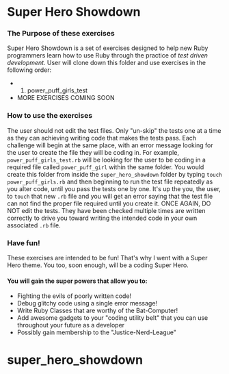 # Super Hero Showdown

### The Purpose of these exercises

Super Hero Showdown is a set of exercises designed to help new Ruby programmers learn how to use Ruby through the practice of *test driven development*. User will clone down this folder and use exercises in the following order:
* 1) power_puff_girls_test
* MORE EXERCISES COMING SOON

### How to use the exercises
The user should not edit the test files. Only "un-skip" the tests one at a time as they can achieving writing code that makes the tests pass.
Each challenge will begin at the same place, with an error message looking for the user to create the file they will be coding in. For example, `power_puff_girls_test.rb` will be looking for the user to be coding in a required file called `power_puff_girl` within the same folder. You would create this folder from inside the `super_hero_showdown` folder by typing `touch power_puff_girls.rb` and then beginning to run the test file repeatedly as you alter code, until you pass the tests one by one. It's up the you, the user, to `touch` that new `.rb` file and you will get an error saying that the test file can not find the proper file required until you create it.
ONCE AGAIN, DO NOT edit the tests. They have been checked multiple times are written correctly to drive you toward writing the intended code in your own associated `.rb` file.

### Have fun!

These exercises are intended to be fun! That's why I went with a Super Hero theme. You too, soon enough, will be a coding Super Hero. 

#### You will gain the super powers that allow you to:
* Fighting the evils of poorly written code!
* Debug glitchy code using a single error message!
* Write Ruby Classes that are worthy of the Bat-Computer!
* Add awesome  gadgets to your "coding utility belt" that you can use throughout your future as a developer
* Possibly gain membership to the "Justice-Nerd-League"
# super_hero_showdown
